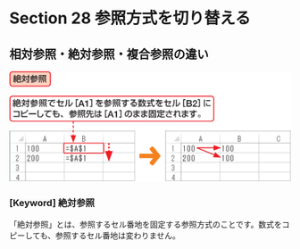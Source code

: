 # Section 28 参照方式を切り替える

## 相対参照・絶対参照・複合参照の違い

![](002.png)

### [Keyword] 絶対参照

「絶対参照」とは、参照するセル番地を固定する参照方式のことです。数式をコピーしても、参照するセル番地は変わりません。
